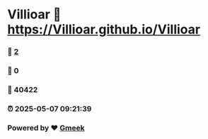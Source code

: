 # Villioar :link: https://Villioar.github.io/Villioar 
### :page_facing_up: [2](https://Villioar.github.io/Villioar/tag.html) 
### :speech_balloon: 0 
### :hibiscus: 40422 
### :alarm_clock: 2025-05-07 09:21:39 
### Powered by :heart: [Gmeek](https://github.com/Meekdai/Gmeek)
